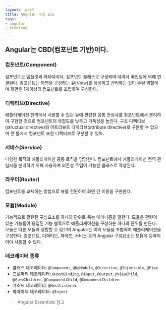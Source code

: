 ```yaml
---
layout:  post
title: Angular 구성 요소
tags:
- angular
- frontend
---
```


## Angular는 CBD(컴포넌트 기반)이다.

### 컴포넌트(Component)
컴포넌트는 템플릿과 메타데이터, 컴포넌트 클래스로 구성되며 데이터 바인딩에 의해 연결된다.
컴포넌트는 화면을 구성하는 뷰(View)를 생성하고 관리하는 것이 주된 역할이며
화면은 1개이상의 컴포넌트를 조립하여 구성한다.

### 디렉티브(Directive)
애플리케이션 전역에서 사용할 수 있는 뷰에 관련한 공통 관심사를 컴포넌트에서 분리하여
구현한 것으로 컴포넌트의 복잡도를 낮추고 가독성을 높인다. 구조 디렉티브(structual directive)와
어트리뷰트 디렉티브(attribute directive)로 구분할 수 있으며 큰 틀에서 컴포넌트 또한 디렉티브로
구분할 수 있따.

### 서비스(Service)
다양한 목적의 애플리케이션 공통 로직을 담당한다. 컴포넌트에서 애플리케이션 전역 관심사를
분리하기 위해 사용하며 의존성 주입이 가능한 클래스로 작성된다.

### 라우터(Router)
컴포넌트를 교체하는 방법으로 뷰를 전환하여 화면 간 이동을 구현한다.

### 모듈(Module)
기능적으로 관련된 구성요소를 하나의 단위로 묶는 매커니즘을 말한다.
모듈은 관련이 있는 기능들이 응집된 기능 블록으로 애플리케이션을 구성하는 하나의 단위를 만든다.
모듈은 다른 모듈과 결합할 수 있으며 Angular는 여러 모듈을 조합하여 애플리케이션을 구성한다.
컴포넌트, 디렉티브, 파이프, 서비스 등의 Angular 구성요소는 모듈에 등록되어야 사용할 수 있다.

### 데코레이터 종류
- 클래스 데코레이터: `@Component`, `@NgModule`, `@Directive`, `@Injectable`, `@Pipe` 
- 프로퍼티 데코레이터: `@HostBinding`, `@Input`, `@Output`, `@ViewChild`, `@ViewChildren`, `@ComponentChild`, `@ComponentChildren`
- 메소드 데코레이터: `@HostListener` 
- 파라미터 데코레이터: `@Inject`

> Angular Essentials 참고

